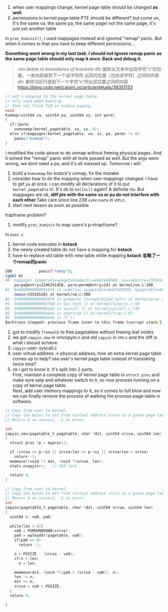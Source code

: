 1. when user mappings change, kernel page table should be changed **as well**.
2. permissions in kernel page table PTE should be different? but come on, it's the same va, the same pa, the same page! not the same page, it's just yet another table

in `proc_kvminit()`, i used mappages instead and ignored "remap" panic. But when it comes to that you have to keep different permissions...

**Something went wrong in my last task. I should not ignore remap panic as the same page table should only map it once. Back and debug it.**

> *vim delete to boundaries of brackets*
> dfc 删除从文本中出现字符“c”的位置，一直向前直到下一个该字符所 
      出现的位置（包括该字符）之间的内容  
  dtc 删除当前行直到下一个字符“c”所出现位置之间的内容
  https://blog.csdn.net/caisini_vc/article/details/38351133

```c
// add a mapping to the kernel page table.
// only used when booting.
// does not flush TLB or enable paging.
void
kvmmap(uint64 va, uint64 pa, uint64 sz, int perm)
{
  if(!perm)
    uvmunmap(kernel_pagetable, va, sz, 0);
  else if(mappages(kernel_pagetable, va, sz, pa, perm) != 0)
    panic("kvmmap");
}
```
i modified the code above to do unmap without freeing physical pages. And it solved the "remap" panic with all tests passed as well.  But the args were wrong, we dont need a pa, and it's all messed up.
Tomorrow i will:
1. build a `kvmunmap` for kstack's unmap, fix the mistake
2. consider how to do the mapping when user mappings changed. i have to get `pa` at once. i can modify all declarations of it to put `kernel_pagetable` in. It's ok to `kalloc()` again? A definite no. But mappages are ok, **diff pts with the same va or pa do not interfere with each other**.Take care since line 238 `uvmcreate` in vm.c.
3. start next lesson as soon as possible


trapframe problem?
1. modify `proc_kvminit` to map users's p->trapframe?

in `exec.c`
1. kernel code executes in **kstack**
2. the newly created table do not have a mapping for **kstack**
3. have to replace old table with new table while mapping **kstack**
**忽略了一个remap的panic**
```bash
208            panic("remap");
(gdb) bt
#0  mappages (pagetable=pagetable@entry=0x87e84000, va=va@entry=33554432, size=size@entry=4096, 
    pa=pa@entry=2246291456, perm=perm@entry=14) at kernel/vm.c:208
#1  0x0000000080001676 in uvmalloc (pagetable=0x87e85000, kpagetable=0x87e84000, oldsz=33554432, 
    newsz=33558528) at kernel/vm.c:300
#2  0x0000000080002074 in growproc (n=<optimized out>) at kernel/proc.c:289
#3  0x0000000080002f60 in sys_sbrk () at kernel/sysproc.c:50
#4  0x0000000080002e64 in syscall () at kernel/syscall.c:140
#5  0x0000000080002b4e in usertrap () at kernel/trap.c:67
#6  0x0000000000004d54 in ?? ()
Backtrace stopped: previous frame inner to this frame (corrupt stack?)
```


































1. got to modify `freewalk` to free pagetables without freeing leaf nodes
2. we got `copyin_new` in vmcopyin.c and old `copyin` in vm.c and the diff is what i should achieve 
3. `copyin` user: syscall.c
4. user virtual address -> physical address, how an extra kernel page table comes up to help? use user's kernel page table instead of translating twice time?
5. ok i got to know it. it's split into 2 parts. <br >First, maintain a complete copy of kernel page table in `struct proc` and make sure satp and whatever switch to it, so now process running on a copy of kernel page table. <br >Next, add user memory mappings to it, so it comes to full blow and now we can finally remove the process of walking the process page-table in software.
```c
// Copy from user to kernel.
// Copy len bytes to dst from virtual address srcva in a given page table.
// Return 0 on success, -1 on error.

int
copyin_new(pagetable_t pagetable, char *dst, uint64 srcva, uint64 len)
{
  struct proc *p = myproc();

  if (srcva >= p->sz || srcva+len >= p->sz || srcva+len < srcva)
    return -1;
  memmove((void *) dst, (void *)srcva, len);
  stats.ncopyin++;   // XXX lock

  return 0;
}
```
```c
// Copy from user to kernel.
// Copy len bytes to dst from virtual address srcva in a given page table.
// Return 0 on success, -1 on error.
int
copyin(pagetable_t pagetable, char *dst, uint64 srcva, uint64 len)
{
  uint64 n, va0, pa0;
  
  while(len > 0){
    va0 = PGROUNDDOWN(srcva);
    pa0 = walkaddr(pagetable, va0);
    if(pa0 == 0)
      return -1;

    n = PGSIZE - (srcva - va0);
    if(n > len)
      n = len;

    memmove(dst, (void *)(pa0 + (srcva - va0)), n);  
    len -= n;
    dst += n;
    srcva = va0 + PGSIZE;
  }
  return 0;

}
```